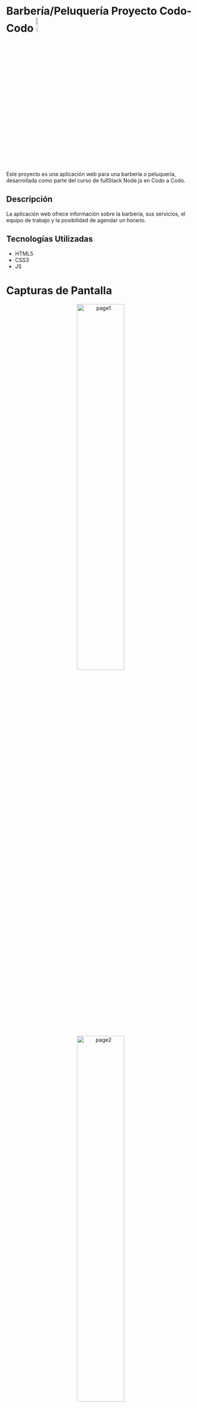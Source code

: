 # Barbería/Peluquería Proyecto Codo-Codo <img src="https://user-images.githubusercontent.com/83146564/137408912-013f0d0c-37d1-4dc2-a1b5-77356c1003f3.png" alt="CodoCodoLogo" width=10% />

Este proyecto es una aplicación web para una barbería o peluquería, desarrollada como parte del curso de fullStack Node.js en Codo a Codo.

## Descripción

La aplicación web ofrece información sobre la barbería, sus servicios, el equipo de trabajo y la posibilidad de agendar un horario.

## Tecnologías Utilizadas

- HTML5
- CSS3
- JS

# Capturas de Pantalla

<p  align="center">
    <img src="https://i.imgur.com/cuBbBwA.jpeg" alt="page1" width=50% />
    <img src="https://i.imgur.com/9hOQ5QE.jpeg" alt="page2" width=50% />
    <img src="https://i.imgur.com/AD9jtjn.jpeg" alt="page3" width=50% />
    <img src="https://i.imgur.com/uNpEzG9.jpeg" alt="page4" width=50% />
    <img src="https://i.imgur.com/ENaLsah.jpeg" alt="pagemobile1" width=50% />
    <img src="https://i.imgur.com/0YAdi1S.jpeg" alt="pagemobile2" width=50% />
    
</p>

## Integrantes del grupo

- [Javier Espindola](https://github.com/Micolash89) [![LinkedIn](https://img.shields.io/badge/LinkedIn-%230077B5.svg?logo=linkedin&logoColor=white)](https://www.linkedin.com/in/javier-espindola/)
- [Buron Javier Alejandro](https://github.com/javitibu) [![LinkedIn](https://img.shields.io/badge/LinkedIn-%230077B5.svg?logo=linkedin&logoColor=white)](https://www.linkedin.com/in/javier-alejandro-buron-0732141b2)
- [Aramayo Juan Jose
  ]()

## Profesor

- [Roberto Perez](https://github.com/robermau) [![LinkedIn](https://img.shields.io/badge/LinkedIn-%230077B5.svg?logo=linkedin&logoColor=white)](https://www.linkedin.com/in/roberto-mauro-perez-olivera-206304176/)

## Uso

1. Clona este repositorio en tu máquina local.
2. Abre el archivo `index.html` en tu navegador web.
3. Explora la página y sus diferentes secciones.
